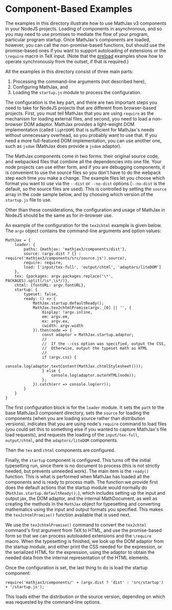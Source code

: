 # Component-Based Examples

The examples in this directory illustrate how to use MathJax v3 components in your NodeJS projects.  Loading of components in asynchronous, and so you may need to use promises to mediate the flow of your program, particular program startup.  Once MathJax's components are loaded, however, you can call the non-promise-based functions, but should use the promise-based ones if you want to support autoloading of extensions or the `\require` macro in TeX input.  (Note that the [preload](../preload) examples show how to operate synchronously from the outset, if that is required.)

All the examples in this directory consist of three main parts:

1. Processing the command-line arguments (not described here),
2. Configuring MathJax, and
3. Loading the `startup.js` module to process the configuration.

The configuration is the key part, and there are two important steps you need to take for NodeJS projects that are different from browser-based projects.  First, you must tell MathJax that you are using `require` as the mechanism for loading external files, and second, you need to load a non-browser DOM adaptor.  MathJax provides a light-weight DOM implementation (called `lightDOM`) that is sufficient for MathJax's needs without unnecessary overhead, so you probably want to use that.  If you need a more full-featured DOM implementation, you can use another one, such as `jsdom` (MathJax does provide a `jsdom` adaptor).

The MathJax components come in two forms:  their original source code, and webpacked files that combine all the dependencies into one file.  Your node projects can use either form, and if you are debugging components, it is convenient to use the source files so you don't have to do the webpack step each time you make a change.  The example files let you choose which format you want to use via the `--dist` or `--no-dist` options (`--no-dist` is the default, so the source files are used).  This is controlled by setting the `source` array in the code sample below, and by choosing which version of the `startup.js` file to use.

Other than these considerations, the configuration and usage of MathJax in NodeJS should be the same as for in-browser use.

An example of the configuration for the `tex2chtml` example is given below.  The `argv` object contains the command-line arguments and option values:

```
MathJax = {
    loader: {
        paths: {mathjax: 'mathjax3/components/dist'},
        source: (argv.dist ? {} : require('mathjax3/components/src/source.js').source),
        require: require,
        load: ['input/tex-full', 'output/chtml', 'adaptors/liteDOM']
    },
    tex: {packages: argv.packages.replace('\*', PACKAGES).split(/\s*,\s*/)},
    chtml: {fontURL: argv.fontURL},
    startup: {
        typeset: false,
        ready: () => {
            MathJax.startup.defaultReady();
            MathJax.tex2chtmlPromise(argv._[0] || '', {
                display: !argv.inline,
                em: argv.em,
                ex: argv.ex,
                cwidth: argv.width
            }).then(node => {
                const adaptor = MathJax.startup.adaptor;
                //
                //  If the --css option was specified, output the CSS,
                //  Otherwise, output the typeset math as HTML
                //
                if (argv.css) {
                    console.log(adaptor.textContent(MathJax.chtmlStylesheet()));
                } else {
                    console.log(adaptor.outerHTML(node));
                };
            }).catch(err => console.log(err));
        }
    }
}
```

The first configuration block is for the `loader` module.  It sets the `path` to the base MathJax3 component directory, sets the `source` for loading the components (when you are loading source rather than distribution versions), indicates that you are using node's `require` command to load files (you could set this to something else if you wanted to capture MathJax's file load requests), and requests the loading of the `input/tex-full`, `output/chtml`, and the `adaptors/liteDOM` components.

Then the `tex` and `chtml` components are configured.

Finally, the `startup` component is configured.  This turns off the initial typesetting run, since there is no document to process (this is not strictly needed, but prevents unneeded work).  The main item is the `ready()` function.  This is what is performed when MathJax has loaded all the components and is ready to process math.  The function we provide first does the default actions that the startup module would normally do (`MathJax.startup.defaultReady();`), which includes setting up the input and output jax, the DOM adaptor, and the internal MathDocument, as well as creating the methods in the `MathJax` object for typesetting and converting mathematics using the input and output formats you specified.  This makes the `tex2chtmlPromise()` function available that is used next.

We use the `tex2chtmlPromise()` command to convert the `tex2chtml` command's first argument from TeX to HTML, and use the promise-based form so that we can process autoloaded extensions and the `\require` macro.  When the typesetting is finished, we look up the DOM adaptor from the startup module, and either print the CSS needed for the expression, or the serialized HTML for the expression, using the adaptor to obtain the needed data from the internal representation of the HTML elements.

Once the configuration is set, the last thing to do is load the startup component:

    require('mathjax3/components/' + (argv.dist ? 'dist' : 'src/startup') + '/startup.js');

This loads either the distribution or the source version, depending on which was requested by the command-line options.
